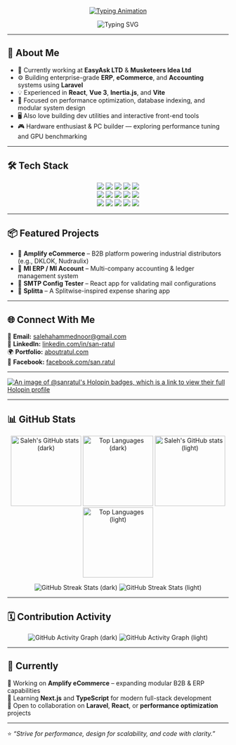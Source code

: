 <!-- Profile Header -->
<p align="center">
  <a href="https://www.aboutratul.com/" target="_blank">
    <img src="https://readme-typing-svg.demolab.com?font=Fira+Code&size=22&duration=2000&pause=1000&color=70A5FD&center=true&vCenter=true&width=650&lines=Hi,+I'm+Saleh+Ahammed+Noor+Ratul;Senior+Developer+%26+Project+Manager;Building+Scalable+Systems+%26+Clean+Architectures;Laravel+%7C+React+%7C+Vue+%7C+Vite+%7C+Inertia.js" alt="Typing Animation" />
  </a>
</p>
<!-- Typing Intro Animation -->
<p align="center">
  <img src="https://readme-typing-svg.demolab.com?font=Fira+Code&pause=1200&center=true&vCenter=true&width=600&lines=👋+Hi%2C+I%27m+Saleh+Ahammed+Noor+Ratul;🚀+Senior+Developer+%26+Project+Manager;💡+I+build+scalable+systems+%26+clean+architectures;🎯+Laravel+%7C+React+%7C+Vue+%7C+Vite+%7C+Inertia.js" alt="Typing SVG">
</p>


---

## 🧠 About Me

- 💼 Currently working at **EasyAsk LTD** & **Musketeers Idea Ltd**
- ⚙️ Building enterprise-grade **ERP**, **eCommerce**, and **Accounting** systems using **Laravel**
- 💡 Experienced in **React**, **Vue 3**, **Inertia.js**, and **Vite**
- 🧩 Focused on performance optimization, database indexing, and modular system design  
- 🖥️ Also love building dev utilities and interactive front-end tools  
- 🎮 Hardware enthusiast & PC builder — exploring performance tuning and GPU benchmarking

---

## 🛠️ Tech Stack

<p align="center">
  <img src="https://img.shields.io/badge/PHP-777BB4?style=for-the-badge&logo=php&logoColor=white" />
  <img src="https://img.shields.io/badge/Laravel-FF2D20?style=for-the-badge&logo=laravel&logoColor=white" />
  <img src="https://img.shields.io/badge/MySQL-4479A1?style=for-the-badge&logo=mysql&logoColor=white" />
  <img src="https://img.shields.io/badge/Redis-DC382D?style=for-the-badge&logo=redis&logoColor=white" />
  <img src="https://img.shields.io/badge/REST%20API-005571?style=for-the-badge&logo=postman&logoColor=white" />
  <br/>
  <img src="https://img.shields.io/badge/React-61DAFB?style=for-the-badge&logo=react&logoColor=black" />
  <img src="https://img.shields.io/badge/Vue.js-4FC08D?style=for-the-badge&logo=vue.js&logoColor=white" />
  <img src="https://img.shields.io/badge/Inertia.js-6B46C1?style=for-the-badge&logo=inertia&logoColor=white" />
  <img src="https://img.shields.io/badge/Vite-646CFF?style=for-the-badge&logo=vite&logoColor=white" />
  <img src="https://img.shields.io/badge/Tailwind_CSS-38B2AC?style=for-the-badge&logo=tailwind-css&logoColor=white" />
  <br/>
  <img src="https://img.shields.io/badge/Docker-2496ED?style=for-the-badge&logo=docker&logoColor=white" />
  <img src="https://img.shields.io/badge/Nginx-009639?style=for-the-badge&logo=nginx&logoColor=white" />
  <img src="https://img.shields.io/badge/Supervisor-FFD43B?style=for-the-badge&logo=supervisor&logoColor=black" />
  <img src="https://img.shields.io/badge/GitHub_Actions-2088FF?style=for-the-badge&logo=github-actions&logoColor=white" />
  <img src="https://img.shields.io/badge/Composer-885630?style=for-the-badge&logo=composer&logoColor=white" />
</p>

---

## 📦 Featured Projects

- 🏢 **Amplify eCommerce** – B2B platform powering industrial distributors (e.g., DKLOK, Nudraulix)  
- 🧾 **MI ERP / MI Account** – Multi-company accounting & ledger management system  
- 🧰 **SMTP Config Tester** – React app for validating mail configurations  
- 💸 **Splitta** – A Splitwise-inspired expense sharing app  

---

## 🌐 Connect With Me

📧 **Email:** [salehahammednoor@gmail.com](mailto:salehahammednoor@gmail.com)  
💼 **LinkedIn:** [linkedin.com/in/san-ratul](https://www.linkedin.com/in/san-ratul/)  
🌍 **Portfolio:** [aboutratul.com](https://www.aboutratul.com/)  
📘 **Facebook:** [facebook.com/san.ratul](https://www.facebook.com/san.ratul/)

---

[![An image of @sanratul's Holopin badges, which is a link to view their full Holopin profile](https://holopin.me/sanratul)](https://holopin.io/@sanratul)

---

## 📊 GitHub Stats

<p align="center">
  <!-- Dark Mode -->
  <img src="https://github-readme-stats.vercel.app/api?username=sanratul&show_icons=true&theme=tokyonight&hide_border=true&include_all_commits=true#gh-dark-mode-only" alt="Saleh's GitHub stats (dark)" height="160" />
  <img src="https://github-readme-stats.vercel.app/api/top-langs/?username=sanratul&layout=compact&theme=tokyonight&hide_border=true#gh-dark-mode-only" alt="Top Languages (dark)" height="160" />
  
  <!-- Light Mode -->
  <img src="https://github-readme-stats.vercel.app/api?username=sanratul&show_icons=true&theme=default&hide_border=true&include_all_commits=true#gh-light-mode-only" alt="Saleh's GitHub stats (light)" height="160" />
  <img src="https://github-readme-stats.vercel.app/api/top-langs/?username=sanratul&layout=compact&theme=default&hide_border=true#gh-light-mode-only" alt="Top Languages (light)" height="160" />
</p>

<p align="center">
  <img src="https://github-readme-streak-stats.herokuapp.com/?user=sanratul&theme=tokyonight&hide_border=true#gh-dark-mode-only" alt="GitHub Streak Stats (dark)" />
  <img src="https://github-readme-streak-stats.herokuapp.com/?user=sanratul&theme=default&hide_border=true#gh-light-mode-only" alt="GitHub Streak Stats (light)" />
</p>

---

## 🗓️ Contribution Activity

<p align="center">
  <img src="https://github-readme-activity-graph.vercel.app/graph?username=sanratul&bg_color=0D1117&color=70A5FD&line=38BDF8&point=FFFFFF&area=true&hide_border=true#gh-dark-mode-only" alt="GitHub Activity Graph (dark)" />
  <img src="https://github-readme-activity-graph.vercel.app/graph?username=sanratul&bg_color=FFFFFF&color=1f6feb&line=2563eb&point=0b0b0b&area=true&hide_border=true#gh-light-mode-only" alt="GitHub Activity Graph (light)" />
</p>

---

## 🔭 Currently

💼 Working on **Amplify eCommerce** – expanding modular B2B & ERP capabilities  
🧠 Learning **Next.js** and **TypeScript** for modern full-stack development  
🤝 Open to collaboration on **Laravel**, **React**, or **performance optimization** projects  

---

⭐️ _“Strive for performance, design for scalability, and code with clarity.”_
